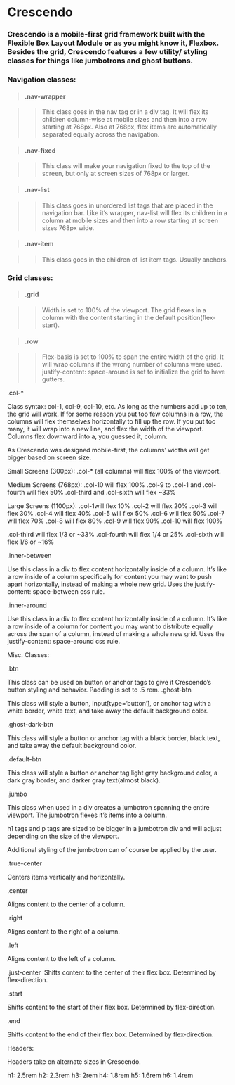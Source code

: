 # Crescendo
### Crescendo is a mobile-first grid framework built with the Flexible Box Layout Module or as you might know it, Flexbox. Besides the grid, Crescendo features a few utility/ styling classes for things like jumbotrons and ghost buttons. 


### Navigation classes: 

>#### .nav-wrapper

>>This class goes in the nav tag or in a div tag. It will flex its children column-wise at mobile sizes and then into a row starting at 768px. Also at 768px, flex items are automatically separated equally across the navigation. 

>#### .nav-fixed

>>This class will make your navigation fixed to the top of the screen, but only at screen sizes of 768px or larger.

>#### .nav-list

>>This class goes in unordered list tags that are placed in the navigation bar. Like it’s wrapper, nav-list will flex its children in a column at mobile sizes and then into a row starting at screen sizes 768px wide.

>#### .nav-item

>>This class goes in the children of list item tags. Usually anchors.

### Grid classes:

>#### .grid

>> Width is set to 100% of the viewport. The grid flexes in a column with the content starting in the default position(flex-start).

>#### .row

>> Flex-basis is set to 100% to span the entire width of the grid. It will wrap columns if the wrong number of columns were used. justify-content: space-around is set to initialize the grid to have gutters.


.col-*

Class syntax: col-1, col-9, col-10, etc. As long as the numbers add up to ten, the grid will work. If for some reason you put too few columns in a row, the columns will flex themselves horizontally to fill up the row. If you put too many, it will wrap into a new line, and flex the width of the viewport. Columns flex downward into a, you guessed it, column.

As Crescendo was designed mobile-first, the columns’ widths will get bigger based on screen size. 

Small Screens (300px):
.col-* (all columns) will flex 100% of the viewport.

Medium Screens (768px):
.col-10 will flex 100%
.col-9 to .col-1 and .col-fourth will flex 50%
.col-third and .col-sixth will flex ~33%


Large Screens (1100px):
.col-1will flex 10%
.col-2 will flex 20%
.col-3 will flex 30%
.col-4 will flex 40%
.col-5 will flex 50%
.col-6 will flex 50%
.col-7 will flex 70%
.col-8 will flex 80%
.col-9 will flex 90%
.col-10 will flex 100% 

.col-third will flex 1/3 or ~33%
.col-fourth will flex 1/4 or 25%
.col-sixth will flex 1/6 or ~16%




.inner-between

Use this class in a div to flex content horizontally inside of a column. It’s like a row inside of a column specifically for content you may want to push apart horizontally, instead of making a whole new grid. Uses the justify-content: space-between css rule. 

.inner-around

Use this class in a div to flex content horizontally inside of a column. It’s like a row inside of a column for content you may want to distribute equally across the span of a column, instead of making a whole new grid. Uses the justify-content: space-around css rule.


Misc. Classes:

.btn

This class can be used on button or anchor tags to give it Crescendo’s button styling and behavior. Padding is set to .5 rem.
.ghost-btn 

This class will style a button, input[type=‘button’], or anchor tag with a white border, white text, and take away the default background color. 

.ghost-dark-btn

This class will style a button or anchor tag with a black border, black text, and take away the default background color. 

.default-btn 

This class will style a button or anchor tag light gray background color, a dark gray border, and darker gray text(almost black).


.jumbo

This class when used in a div creates a jumbotron spanning the entire viewport. The jumbotron flexes it’s items into a column.

h1 tags and p tags are sized to be bigger in a jumbotron div and will adjust depending on the size of the viewport. 

Additional styling of the jumbotron can of course be applied by the user. 


.true-center

Centers items vertically and horizontally.

.center

Aligns content to the center of a column.

.right 

Aligns content to the right of a column.

.left

Aligns content to the left of a column.

.just-center
 Shifts content to the center of their flex box. Determined by flex-direction.

.start 

Shifts content to the start of their flex box. Determined by flex-direction.

.end

Shifts content to the end of their flex box. Determined by flex-direction.


Headers:

Headers take on alternate sizes in Crescendo. 

h1: 2.5rem
h2: 2.3rem
h3: 2rem
h4: 1.8rem
h5: 1.6rem
h6: 1.4rem
